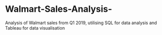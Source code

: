 # Walmart-Sales-Analysis-
Analysis of Walmart sales from Q1 2019, utilising SQL for data analysis and Tableau for data visualisation
